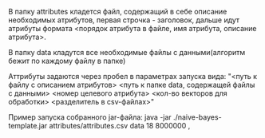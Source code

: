 В папку attributes кладется файл, содержащий в себе описание необходимых атрибутов, первая строчка - заголовок, дальше идут атрибуты формата <порядок атрибута в файле, имя атрибута, описание атрибута>.

В папку data кладутся все необходимые файлы с данными(алгоритм бежит по каждому файлу в папке)

Аттрибуты задаются через пробел в параметрах запуска вида: "<путь к файлу с описанием атрибутов> <путь к папке data, содержащей файлы с данными> <номер целевого атрибута> <кол-во векторов для обработки> <разделитель в csv-файлах>"

Пример запуска собранного jar-файла: java -jar ./naive-bayes-template.jar attributes/attributes.csv data 18 8000000 ,

